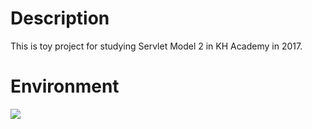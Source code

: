 # Description

This is toy project for studying Servlet Model 2 in KH Academy in 2017.

# Environment

<img src="https://img.shields.io/badge/java-E34F26?style=for-the-badge&logo=html5&logoColor=white">
